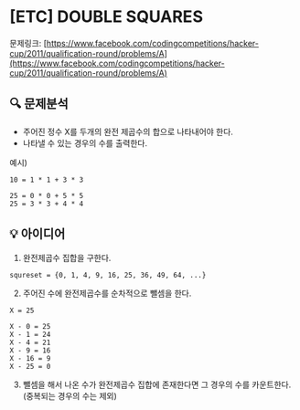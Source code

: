 # [ETC] DOUBLE SQUARES

문제링크: [https://www.facebook.com/codingcompetitions/hacker-cup/2011/qualification-round/problems/A](https://www.facebook.com/codingcompetitions/hacker-cup/2011/qualification-round/problems/A)

## 🔍 문제분석

- 주어진 정수 X를 두개의 완전 제곱수의 합으로 나타내어야 한다.
- 나타낼 수 있는 경우의 수를 출력한다.

예시)

```
10 = 1 * 1 + 3 * 3

25 = 0 * 0 + 5 * 5
25 = 3 * 3 + 4 * 4
```

## 💡 아이디어

1. 완전제곱수 집합을 구한다.

```
squreset = {0, 1, 4, 9, 16, 25, 36, 49, 64, ...}
```

2. 주어진 수에 완전제곱수를 순차적으로 뺄셈을 한다.

```
X = 25

X - 0 = 25
X - 1 = 24
X - 4 = 21
X - 9 = 16
X - 16 = 9
X - 25 = 0
```

3. 뺄셈을 해서 나온 수가 완전제곱수 집합에 존재한다면 그 경우의 수를 카운트한다.(중복되는 경우의 수는 제외)